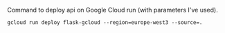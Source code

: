 Command to deploy api on Google Cloud run (with parameters I've used).

``gcloud run deploy flask-gcloud --region=europe-west3 --source=.``